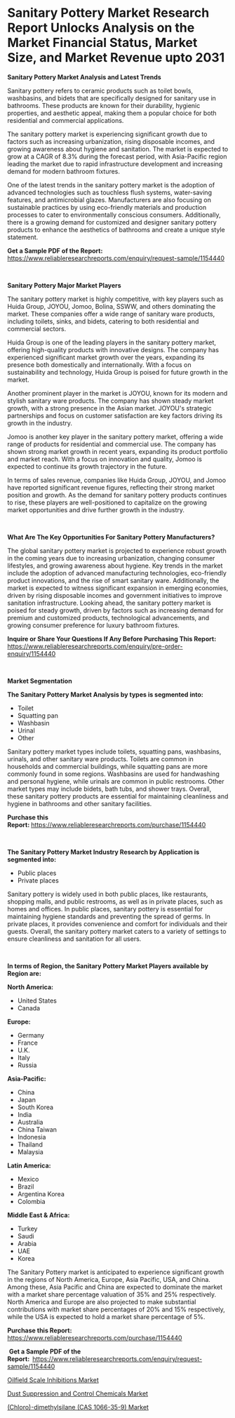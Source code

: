 <p><h1>Sanitary Pottery Market Research Report Unlocks Analysis on the Market Financial Status, Market Size, and Market Revenue upto 2031</h1></p><p><strong>Sanitary Pottery Market Analysis and Latest Trends</strong></p>
<p><p>Sanitary pottery refers to ceramic products such as toilet bowls, washbasins, and bidets that are specifically designed for sanitary use in bathrooms. These products are known for their durability, hygienic properties, and aesthetic appeal, making them a popular choice for both residential and commercial applications.</p><p>The sanitary pottery market is experiencing significant growth due to factors such as increasing urbanization, rising disposable incomes, and growing awareness about hygiene and sanitation. The market is expected to grow at a CAGR of 8.3% during the forecast period, with Asia-Pacific region leading the market due to rapid infrastructure development and increasing demand for modern bathroom fixtures.</p><p>One of the latest trends in the sanitary pottery market is the adoption of advanced technologies such as touchless flush systems, water-saving features, and antimicrobial glazes. Manufacturers are also focusing on sustainable practices by using eco-friendly materials and production processes to cater to environmentally conscious consumers. Additionally, there is a growing demand for customized and designer sanitary pottery products to enhance the aesthetics of bathrooms and create a unique style statement.</p></p>
<p><strong>Get a Sample PDF of the Report:&nbsp;</strong> <a href="https://www.reliableresearchreports.com/enquiry/request-sample/1154440">https://www.reliableresearchreports.com/enquiry/request-sample/1154440</a></p>
<p>&nbsp;</p>
<p><strong>Sanitary Pottery Major Market Players</strong></p>
<p><p>The sanitary pottery market is highly competitive, with key players such as Huida Group, JOYOU, Jomoo, Bolina, SSWW, and others dominating the market. These companies offer a wide range of sanitary ware products, including toilets, sinks, and bidets, catering to both residential and commercial sectors.</p><p>Huida Group is one of the leading players in the sanitary pottery market, offering high-quality products with innovative designs. The company has experienced significant market growth over the years, expanding its presence both domestically and internationally. With a focus on sustainability and technology, Huida Group is poised for future growth in the market.</p><p>Another prominent player in the market is JOYOU, known for its modern and stylish sanitary ware products. The company has shown steady market growth, with a strong presence in the Asian market. JOYOU's strategic partnerships and focus on customer satisfaction are key factors driving its growth in the industry.</p><p>Jomoo is another key player in the sanitary pottery market, offering a wide range of products for residential and commercial use. The company has shown strong market growth in recent years, expanding its product portfolio and market reach. With a focus on innovation and quality, Jomoo is expected to continue its growth trajectory in the future.</p><p>In terms of sales revenue, companies like Huida Group, JOYOU, and Jomoo have reported significant revenue figures, reflecting their strong market position and growth. As the demand for sanitary pottery products continues to rise, these players are well-positioned to capitalize on the growing market opportunities and drive further growth in the industry.</p></p>
<p>&nbsp;</p>
<p><strong>What Are The Key Opportunities For Sanitary Pottery Manufacturers?</strong></p>
<p><p>The global sanitary pottery market is projected to experience robust growth in the coming years due to increasing urbanization, changing consumer lifestyles, and growing awareness about hygiene. Key trends in the market include the adoption of advanced manufacturing technologies, eco-friendly product innovations, and the rise of smart sanitary ware. Additionally, the market is expected to witness significant expansion in emerging economies, driven by rising disposable incomes and government initiatives to improve sanitation infrastructure. Looking ahead, the sanitary pottery market is poised for steady growth, driven by factors such as increasing demand for premium and customized products, technological advancements, and growing consumer preference for luxury bathroom fixtures.</p></p>
<p><strong>Inquire or Share Your Questions If Any Before Purchasing This Report:</strong> <a href="https://www.reliableresearchreports.com/enquiry/pre-order-enquiry/1154440">https://www.reliableresearchreports.com/enquiry/pre-order-enquiry/1154440</a></p>
<p>&nbsp;</p>
<p><strong>Market Segmentation</strong></p>
<p><strong>The Sanitary Pottery Market Analysis by types is segmented into:</strong></p>
<p><ul><li>Toilet</li><li>Squatting pan</li><li>Washbasin</li><li>Urinal</li><li>Other</li></ul></p>
<p><p>Sanitary pottery market types include toilets, squatting pans, washbasins, urinals, and other sanitary ware products. Toilets are common in households and commercial buildings, while squatting pans are more commonly found in some regions. Washbasins are used for handwashing and personal hygiene, while urinals are common in public restrooms. Other market types may include bidets, bath tubs, and shower trays. Overall, these sanitary pottery products are essential for maintaining cleanliness and hygiene in bathrooms and other sanitary facilities.</p></p>
<p><strong>Purchase this Report:&nbsp;</strong><a href="https://www.reliableresearchreports.com/purchase/1154440">https://www.reliableresearchreports.com/purchase/1154440</a></p>
<p>&nbsp;</p>
<p><strong>The Sanitary Pottery Market Industry Research by Application is segmented into:</strong></p>
<p><ul><li>Public places</li><li>Private places</li></ul></p>
<p><p>Sanitary pottery is widely used in both public places, like restaurants, shopping malls, and public restrooms, as well as in private places, such as homes and offices. In public places, sanitary pottery is essential for maintaining hygiene standards and preventing the spread of germs. In private places, it provides convenience and comfort for individuals and their guests. Overall, the sanitary pottery market caters to a variety of settings to ensure cleanliness and sanitation for all users.</p></p>
<p>&nbsp;</p>
<p><strong>In terms of Region, the Sanitary Pottery Market Players available by Region are:</strong></p>
<p>
    <p> <strong> North America: </strong>
        <ul>
            <li>United States</li>
            <li>Canada</li>
        </ul>
        </p> 
    <p> <strong> Europe: </strong>
        <ul>
            <li>Germany</li>
            <li>France</li>
            <li>U.K.</li>
            <li>Italy</li>
            <li>Russia</li>
        </ul>
        </p> 
    <p> <strong> Asia-Pacific: </strong>
        <ul>
            <li>China</li>
            <li>Japan</li>
            <li>South Korea</li>
            <li>India</li>
            <li>Australia</li>
            <li>China Taiwan</li>
            <li>Indonesia</li>
            <li>Thailand</li>
            <li>Malaysia</li>
        </ul>
        </p> 
    <p> <strong> Latin America: </strong>
        <ul>
            <li>Mexico</li>
            <li>Brazil</li>
            <li>Argentina Korea</li>
            <li>Colombia</li>
        </ul>
        </p> 
    <p> <strong> Middle East & Africa: </strong>
        <ul>
            <li>Turkey</li>
            <li>Saudi</li>
            <li>Arabia</li>
            <li>UAE</li>
            <li>Korea</li>
        </ul>
    </p>
    </p>
<p><p>The Sanitary Pottery market is anticipated to experience significant growth in the regions of North America, Europe, Asia Pacific, USA, and China. Among these, Asia Pacific and China are expected to dominate the market with a market share percentage valuation of 35% and 25% respectively. North America and Europe are also projected to make substantial contributions with market share percentages of 20% and 15% respectively, while the USA is expected to hold a market share percentage of 5%.</p></p>
<p><strong>Purchase this Report: </strong><a href="https://www.reliableresearchreports.com/purchase/1154440">https://www.reliableresearchreports.com/purchase/1154440</a></p>
<p>&nbsp;<strong>Get a Sample PDF of the Report:&nbsp;&nbsp;</strong><a href="https://www.reliableresearchreports.com/enquiry/request-sample/1154440">https://www.reliableresearchreports.com/enquiry/request-sample/1154440</a></p>
<p><strong></strong></p>
<p><p><a href="https://view.publitas.com/reportprime-1/oilfield-scale-inhibitions-market-provides-detailed-segmentation-of-this-market-based-on-type-application-and-region-and-forecast-for-the-period-from-2023-2030/">Oilfield Scale Inhibitions Market</a></p><p><a href="https://view.publitas.com/reportprime-1/dust-suppression-and-control-chemicals-market-size-global-industry-overview-market-segmentation-and-forecast-2023-to-2030/">Dust Suppression and Control Chemicals Market</a></p><p><a href="https://view.publitas.com/reportprime-1/chloro-dimethylsilane-cas-1066-35-9-market-size-global-industry-overview-market-segmentation-and-forecast-2023-to-2030/">(Chloro)-dimethylsilane (CAS 1066-35-9) Market</a></p></p>